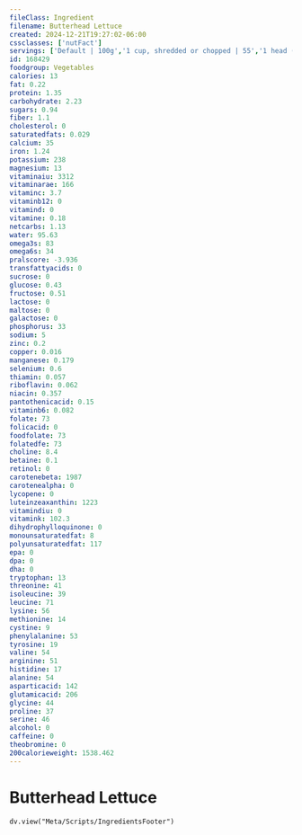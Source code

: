 ```yaml
---
fileClass: Ingredient
filename: Butterhead Lettuce
created: 2024-12-21T19:27:02-06:00
cssclasses: ['nutFact']
servings: ['Default | 100g','1 cup, shredded or chopped | 55','1 head (5 inch dia) | 163','1 leaf, large | 15','1 leaf, medium | 7.5','1 leaf | 5']
id: 168429
foodgroup: Vegetables
calories: 13
fat: 0.22
protein: 1.35
carbohydrate: 2.23
sugars: 0.94
fiber: 1.1
cholesterol: 0
saturatedfats: 0.029
calcium: 35
iron: 1.24
potassium: 238
magnesium: 13
vitaminaiu: 3312
vitaminarae: 166
vitaminc: 3.7
vitaminb12: 0
vitamind: 0
vitamine: 0.18
netcarbs: 1.13
water: 95.63
omega3s: 83
omega6s: 34
pralscore: -3.936
transfattyacids: 0
sucrose: 0
glucose: 0.43
fructose: 0.51
lactose: 0
maltose: 0
galactose: 0
phosphorus: 33
sodium: 5
zinc: 0.2
copper: 0.016
manganese: 0.179
selenium: 0.6
thiamin: 0.057
riboflavin: 0.062
niacin: 0.357
pantothenicacid: 0.15
vitaminb6: 0.082
folate: 73
folicacid: 0
foodfolate: 73
folatedfe: 73
choline: 8.4
betaine: 0.1
retinol: 0
carotenebeta: 1987
carotenealpha: 0
lycopene: 0
luteinzeaxanthin: 1223
vitamindiu: 0
vitamink: 102.3
dihydrophylloquinone: 0
monounsaturatedfat: 8
polyunsaturatedfat: 117
epa: 0
dpa: 0
dha: 0
tryptophan: 13
threonine: 41
isoleucine: 39
leucine: 71
lysine: 56
methionine: 14
cystine: 9
phenylalanine: 53
tyrosine: 19
valine: 54
arginine: 51
histidine: 17
alanine: 54
asparticacid: 142
glutamicacid: 206
glycine: 44
proline: 37
serine: 46
alcohol: 0
caffeine: 0
theobromine: 0
200calorieweight: 1538.462
---
```


# Butterhead Lettuce

```dataviewjs
dv.view("Meta/Scripts/IngredientsFooter")
```